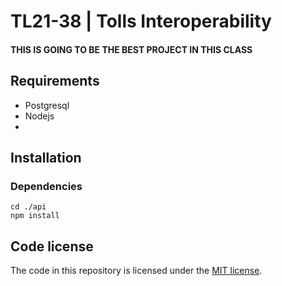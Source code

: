 # TL21-38 | Tolls Interoperability

#### THIS IS GOING TO BE THE BEST PROJECT IN THIS CLASS

## Requirements
- Postgresql
- Nodejs
- 
## Installation
### Dependencies
```
cd ./api
npm install
```

## Code license
The code in this repository is licensed under the [MIT license](LICENSE).